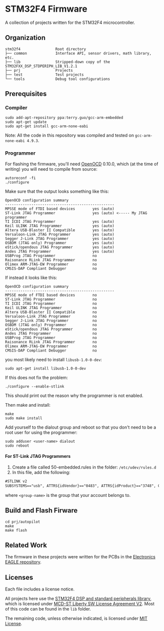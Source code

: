 # STM32F4 Firmware
A collection of projects written for the STM32F4 microcontroller.


## Organization
```
stm32f4                Root directory
├── common             Interface API, sensor drivers, math library, etc.
├── lib                Stripped-down copy of the STM32FXX_DSP_STDPERIPH_LIB_V1.2.1
├── prj                Projects
├── test               Test projects
└── tools              Debug tool configurations
```

## Prerequisites
### Compiler
```shell
sudo add-apt-repository ppa:terry.guo/gcc-arm-embedded
sudo apt-get update
sudo apt-get install gcc-arm-none-eabi
```

Note: All the code in this repository was compiled and tested on `gcc-arm-none-eabi 4.9.3`.

### Programmer
For flashing the firmware, you'll need [OpenOCD](http://openocd.org/) 0.10.0, which (at the time of writing) you will need to compile from source:

```shell
autoreconf -fi
./configure
```

Make sure that the output looks something like this:
```shell
OpenOCD configuration summary
--------------------------------------------------
MPSSE mode of FTDI based devices        yes (auto)
ST-Link JTAG Programmer                 yes (auto) <----- My JTAG programmer
TI ICDI JTAG Programmer                 yes (auto)
Keil ULINK JTAG Programmer              yes (auto)
Altera USB-Blaster II Compatible        yes (auto)
Versaloon-Link JTAG Programmer          yes (auto)
Segger J-Link JTAG Programmer           yes (auto)
OSBDM (JTAG only) Programmer            yes (auto)
eStick/opendous JTAG Programmer         yes (auto)
Andes JTAG Programmer                   yes (auto)
USBProg JTAG Programmer                 no
Raisonance RLink JTAG Programmer        no
Olimex ARM-JTAG-EW Programmer           no
CMSIS-DAP Compliant Debugger            no
```

If instead it looks like this:
```shell
OpenOCD configuration summary
--------------------------------------------------
MPSSE mode of FTDI based devices        no
ST-Link JTAG Programmer                 no
TI ICDI JTAG Programmer                 no
Keil ULINK JTAG Programmer              no
Altera USB-Blaster II Compatible        no
Versaloon-Link JTAG Programmer          no
Segger J-Link JTAG Programmer           no
OSBDM (JTAG only) Programmer            no
eStick/opendous JTAG Programmer         no
Andes JTAG Programmer                   no
USBProg JTAG Programmer                 no
Raisonance RLink JTAG Programmer        no
Olimex ARM-JTAG-EW Programmer           no
CMSIS-DAP Compliant Debugger            no
```

you most likely need to install `libusb-1.0-0-dev`:
```shell
sudo apt-get install libusb-1.0-0-dev
```

If this does not fix the problem:
```
./configure --enable-stlink
```

This should print out the reason why the programmer is not enabled.

Then make and install:
```shell
make
sudo make install
```

Add yourself to the dialout group and reboot so that you don't need to be a root user for using the programmer:
```shell
sudo adduser <user-name> dialout
sudo reboot
```

#### For ST-Link JTAG Programmers
1. Create a file called 50-embedded.rules in the folder: `/etc/udev/rules.d`
2. In this file, add the following: 
```txt
#STLINK v2
SUBSYSTEMS=="usb", ATTRS{idVendor}=="0483", ATTRS{idProduct}=="3748", GROUP="<group-name>", MODE="666"
```

where `<group-name>` is the group that your account belongs to. 


## Build and Flash Firware
```shell
cd prj/autopilot
make
make flash
```


## Related Work
The firmware in these projects were written for the PCBs in the [Electronics EAGLE repository](https://github.com/r-oung/electronics-eagle).


## Licenses
Each file includes a license notice.

All projects here use the [STM32F4 DSP and standard peripherals library](https://www.st.com/en/embedded-software/stsw-stm32065.html), which is licensed under [MCD-ST Liberty SW License Agreement V2](http://www.st.com/software_license_agreement_liberty_v2). Most of this code can be found in the `lib` folder.

The remaining code, unless otherwise indicated, is licensed under [MIT License](https://opensource.org/licenses/MIT).
